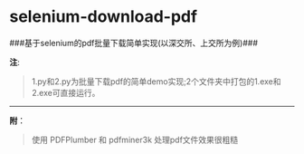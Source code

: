 # selenium-download-pdf
###基于selenium的pdf批量下载简单实现(以深交所、上交所为例)###


**注**:
>1.py和2.py为批量下载pdf的简单demo实现;2个文件夹中打包的1.exe和2.exe可直接运行。
------------------------
**附**：
>使用 PDFPlumber 和 pdfminer3k 处理pdf文件效果很粗糙
